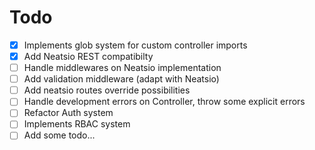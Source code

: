 # Todo

- [x] Implements glob system for custom controller imports
- [x] Add Neatsio REST compatibilty
- [ ] Handle middlewares on Neatsio implementation
- [ ] Add validation middleware (adapt with Neatsio)
- [ ] Add neatsio routes override possibilities
- [ ] Handle development errors on Controller, throw some explicit errors
- [ ] Refactor Auth system
- [ ] Implements RBAC system
- [ ] Add some todo...
